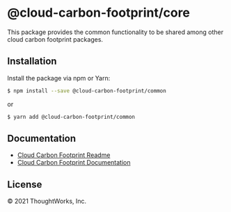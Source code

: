 # @cloud-carbon-footprint/core

This package provides the common functionality to be shared among other cloud carbon footprint packages.

## Installation

Install the package via npm or Yarn:

```sh
$ npm install --save @cloud-carbon-footprint/common
```

or

```sh
$ yarn add @cloud-carbon-footprint/common
```

## Documentation

- [Cloud Carbon Footprint Readme](https://github.com/cloud-carbon-footprint/cloud-carbon-footprint/blob/trunk/README.md)
- [Cloud Carbon Footprint Documentation](https://github.com/cloud-carbon-footprint/cloud-carbon-footprint/tree/trunk/microsite/docs/README.md)

## License

© 2021 ThoughtWorks, Inc.
